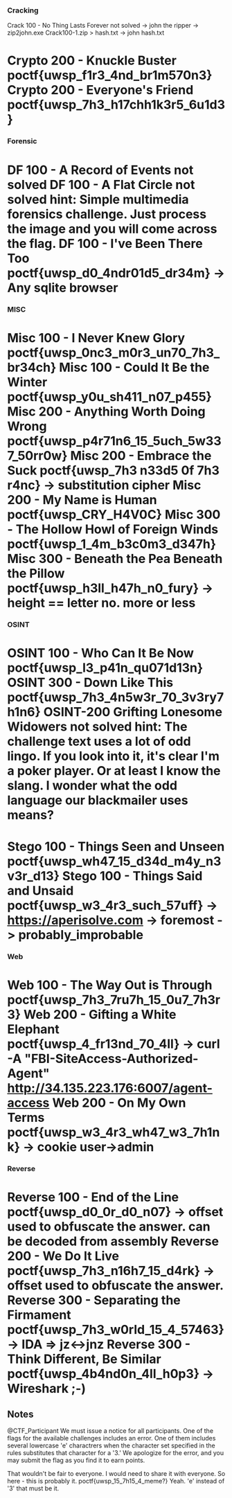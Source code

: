 ### Cracking
Crack 100 - No Thing Lasts Forever              not solved
-> john the ripper
-> zip2john.exe Crack100-1.zip > hash.txt
-> john hash.txt

Crypto 200 - Knuckle Buster                     poctf{uwsp_f1r3_4nd_br1m570n3}
Crypto 200 - Everyone's Friend                  poctf{uwsp_7h3_h17chh1k3r5_6u1d3}
===============================================
### Forensic
DF 100 - A Record of Events                     not solved
DF 100 - A Flat Circle                          not solved
hint: Simple multimedia forensics challenge. Just process the image and you will come across the flag.
DF 100 - I've Been There Too                    poctf{uwsp_d0_4ndr01d5_dr34m}
-> Any sqlite browser
===============================================
### MISC
Misc 100 - I Never Knew Glory                   poctf{uwsp_0nc3_m0r3_un70_7h3_br34ch}
Misc 100 - Could It Be the Winter               poctf{uwsp_y0u_sh411_n07_p455}
Misc 200 - Anything Worth Doing Wrong           poctf{uwsp_p4r71n6_15_5uch_5w337_50rr0w}
Misc 200 - Embrace the Suck                     poctf{uwsp_7h3 n33d5 0f 7h3 r4nc}
-> substitution cipher
Misc 200 - My Name is Human                     poctf{uwsp_CRY_H4V0C}
Misc 300 - The Hollow Howl of Foreign Winds     poctf{uwsp_1_4m_b3c0m3_d347h}
Misc 300 - Beneath the Pea Beneath the Pillow   poctf{uwsp_h3ll_h47h_n0_fury}
-> height == letter no. more or less
===============================================
### OSINT
OSINT 100 - Who Can It Be Now                   poctf{uwsp_l3_p41n_qu071d13n}
OSINT 300 - Down Like This                      poctf{uwsp_7h3_4n5w3r_70_3v3ry7h1n6}
OSINT-200 Grifting Lonesome Widowers            not solved
hint: The challenge text uses a lot of odd lingo. If you look into it, it's clear I'm a poker player. Or at least I know the slang. I wonder what the odd language our blackmailer uses means?
===============================================
Stego 100 - Things Seen and Unseen              poctf{uwsp_wh47_15_d34d_m4y_n3v3r_d13}
Stego 100 - Things Said and Unsaid              poctf{uwsp_w3_4r3_such_57uff}
-> https://aperisolve.com
-> foremost
-> probably_improbable
===============================================
### Web
Web 100 - The Way Out is Through            poctf{uwsp_7h3_7ru7h_15_0u7_7h3r3}
Web 200 - Gifting a White Elephant          poctf{uwsp_4_fr13nd_70_4ll}
-> curl -A "FBI-SiteAccess-Authorized-Agent" http://34.135.223.176:6007/agent-access
Web 200 - On My Own Terms                   poctf{uwsp_w3_4r3_wh47_w3_7h1nk}
-> cookie user->admin
===============================================
### Reverse
Reverse 100 - End of the Line               poctf{uwsp_d0_0r_d0_n07}
-> offset used to obfuscate the answer. can be decoded from assembly
Reverse 200 - We Do It Live                 poctf{uwsp_7h3_n16h7_15_d4rk}
-> offset used to obfuscate the answer.
Reverse 300 - Separating the Firmament      poctf{uwsp_7h3_w0rld_15_4_57463}
-> IDA => jz<->jnz
Reverse 300 - Think Different, Be Similar   poctf{uwsp_4b4nd0n_4ll_h0p3}
-> Wireshark ;-)
===============================================
## Notes
@CTF_Participant We must issue a notice for all participants. One of the flags for the available challenges includes an error. One of them includes several lowercase 'e' charactrers when the character set specified in the rules substitutes that character for a '3.' We apologize for the error, and you may submit the flag as you find it to earn points.

That wouldn't be fair to everyone. I would need to share it with everyone. So here - this is probably it. poctf{uwsp_15_7h15_4_meme?} Yeah. 'e' instead of '3' that must be it. 